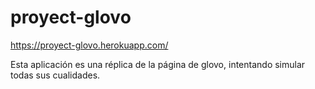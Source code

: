 # proyect-glovo
https://proyect-glovo.herokuapp.com/

Esta aplicación es una réplica de la página de glovo, intentando simular todas sus cualidades.